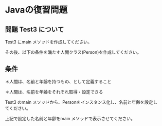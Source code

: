 # Javaの復習問題
## 問題 Test3 について
Test3 にmain メソッドを作成してください。

その後、以下の条件を満たす人間クラス(Person)を作成してください。

## 条件
＊人間は、名前と年齢を持つもの、として定義すること

＊人間は、名前を年齢をそれぞれ取得・設定できる

Test3 のmain メソッドから、Personをインスタンス化し、名前と年齢を設定してください。

上記で設定した名前と年齢をmain メソッドで表示させてください。
